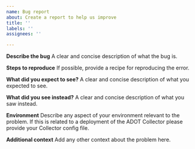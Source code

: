 ```yaml
---
name: Bug report
about: Create a report to help us improve
title: ''
labels: ''
assignees: ''

---
```


**Describe the bug**
A clear and concise description of what the bug is.

**Steps to reproduce**
If possible, provide a recipe for reproducing the error.

**What did you expect to see?**
A clear and concise description of what you expected to see.

**What did you see instead?**
A clear and concise description of what you saw instead.

**Environment**
Describe any aspect of your environment relevant to the problem. 
If this is related to a deployment of the ADOT Collector please
provide your Collector config file. 

**Additional context**
Add any other context about the problem here.